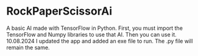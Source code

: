 # RockPaperScissorAi
A basic AI made with TensorFlow in Python.
First, you must import the TensorFlow and Numpy libraries to use that AI. Then you can use it.
10.08.2024
I updated the app and added an exe file to run. The .py file will remain the same.
